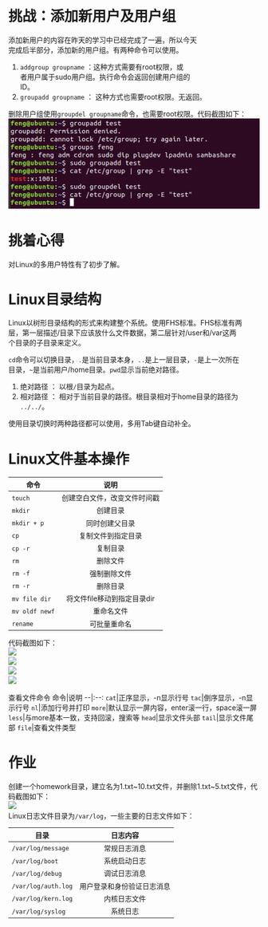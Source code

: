 # 挑战：添加新用户及用户组
添加新用户的内容在昨天的学习中已经完成了一遍，所以今天  
完成后半部分，添加新的用户组。有两种命令可以使用。
1. ```addgroup groupname``` ：这种方式需要有root权限，或  
者用户属于sudo用户组。执行命令会返回创建用户组的  
ID。
2. ```groupadd groupname``` ： 这种方式也需要root权限。无返回。

删除用户组使用```groupdel groupname```命令，也需要root权限。代码截图如下：  
![](https://github.com/DaJiaFeng/MarkdownGraph/raw/master/Res/group.png)  
# 挑着心得
对Linux的多用户特性有了初步了解。
# Linux目录结构
Linux以树形目录结构的形式来构建整个系统。使用FHS标准。FHS标准有两  
层，第一层描述/目录下应该放什么文件数据，第二层针对/user和/var这两  
个目录的子目录来定义。

```cd```命令可以切换目录，```.```是当前目录本身，```..```是上一层目录，```-```是上一次所在  
目录，```~```是当前用户/home目录。```pwd```显示当前绝对路径。
1. 绝对路径 ： 以根```/```目录为起点。
2. 相对路径 ： 相对于当前目录的路径。根目录相对于home目录的路径为  
```../../```。

使用目录切换时两种路径都可以使用，多用Tab键自动补全。
# Linux文件基本操作
命令|说明
---|:--:
```touch```|创建空白文件，改变文件时间戳
```mkdir```|创建目录
```mkdir + p```|同时创建父目录
```cp```|复制文件到指定目录
```cp -r```|复制目录
```rm```|删除文件
```rm -f```|强制删除文件
```rm -r```|删除目录
```mv file dir```|将文件file移动到指定目录dir
```mv oldf newf```|重命名文件
```rename```|可批量重命名
代码截图如下：  
![](https://github.com/DaJiaFeng/MarkdownGraph/raw/master/Res/mkdir.png)  
![](https://github.com/DaJiaFeng/MarkdownGraph/raw/master/Res/copy.png)  
![](https://github.com/DaJiaFeng/MarkdownGraph/raw/master/Res/rm.png)  
![](https://github.com/DaJiaFeng/MarkdownGraph/raw/master/Res/mv.png)  

查看文件命令
命令|说明
--|:--:
```cat```|正序显示，-n显示行号
```tac```|倒序显示，-n显示行号
```nl```|添加行号并打印
```more```|默认显示一屏内容，enter滚一行，space滚一屏
```less```|与more基本一致，支持回滚，搜索等
```head```|显示文件头部
```tail```|显示文件尾部
```file```|查看文件类型

# 作业
创建一个homework目录，建立名为1.txt~10.txt文件，并删除1.txt~5.txt文件，代码截图如下：  
![](https://github.com/DaJiaFeng/MarkdownGraph/raw/master/Res/homework.png)  
Linux日志文件目录为```/var/log```，一些主要的日志文件如下：

目录|日志内容
--|:--:
```/var/log/message```|常规日志消息
```/var/log/boot```|系统启动日志
```/var/log/debug```|调试日志消息
```/var/log/auth.log```|用户登录和身份验证日志消息
```/var/log/kern.log```|内核日志文件
```/var/log/syslog```|系统日志